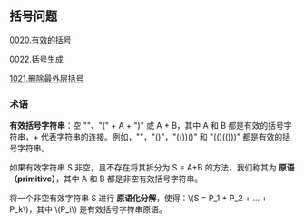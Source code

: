 <script src="https://cdn.bootcss.com/mathjax/2.7.7/MathJax.js?config=TeX-AMS-MML_HTMLorMML"></script>


## 括号问题


[0020.有效的括号](0020.有效的括号.md)

[0022.括号生成](../backtracing/0022.括号生成.md)

[1021.删除最外层括号](1021.删除最外层括号.md)


### 术语

**有效括号字符串**：空 ""、"(" + A + ")" 或 A + B，其中 A 和 B 都是有效的括号字符串，+ 代表字符串的连接。例如，""，"()"，"(())()" 和 "(()(()))" 都是有效的括号字符串。

如果有效字符串 S 非空，且不存在将其拆分为 S = A+B 的方法，我们称其为 **原语（primitive）**，其中 A 和 B 都是非空有效括号字符串。

将一个非空有效字符串 S 进行 **原语化分解**，使得：\\(S = P_1 + P_2 + ... + P_k\\)，其中 \\(P_i\\) 是有效括号字符串原语。